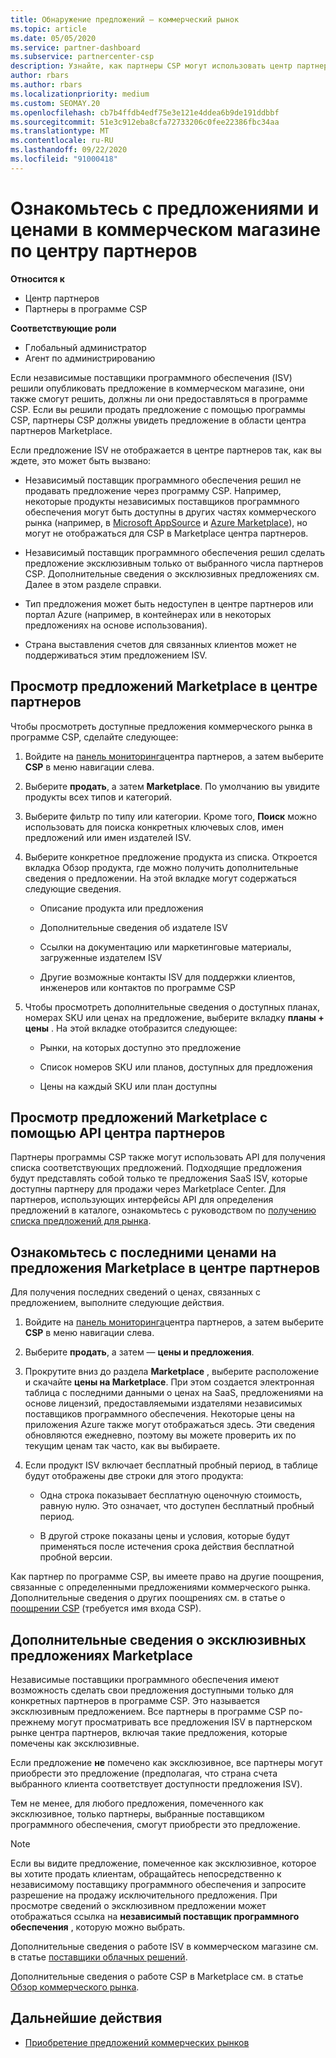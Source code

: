 ```yaml
---
title: Обнаружение предложений — коммерческий рынок
ms.topic: article
ms.date: 05/05/2020
ms.service: partner-dashboard
ms.subservice: partnercenter-csp
description: Узнайте, как партнеры CSP могут использовать центр партнеров для просмотра и поиска предложений SaaS или получения цен от независимых поставщиков программного обеспечения (ISV).
author: rbars
ms.author: rbars
ms.localizationpriority: medium
ms.custom: SEOMAY.20
ms.openlocfilehash: cb7b4ffdb4edf75e3e121e4ddea6b9de191ddbbf
ms.sourcegitcommit: 51e3c912eba8cfa72733206c0fee22386fbc34aa
ms.translationtype: MT
ms.contentlocale: ru-RU
ms.lasthandoff: 09/22/2020
ms.locfileid: "91000418"
---
```

# <a name="discover-offers-and-pricing-in-the-partner-center-commercial-marketplace"></a>Ознакомьтесь с предложениями и ценами в коммерческом магазине по центру партнеров

**Относится к**

- Центр партнеров
- Партнеры в программе CSP

**Соответствующие роли**

- Глобальный администратор
- Агент по администрированию

Если независимые поставщики программного обеспечения (ISV) решили опубликовать предложение в коммерческом магазине, они также смогут решить, должны ли они предоставляться в программе CSP. Если вы решили продать предложение с помощью программы CSP, партнеры CSP должны увидеть предложение в области центра партнеров Marketplace.

Если предложение ISV не отображается в центре партнеров так, как вы ждете, это может быть вызвано:

- Независимый поставщик программного обеспечения решил не продавать предложение через программу CSP. Например, некоторые продукты независимых поставщиков программного обеспечения могут быть доступны в других частях коммерческого рынка (например, в [Microsoft AppSource](https://appsource.microsoft.com/) и [Azure Marketplace](https://azuremarketplace.microsoft.com/)), но могут не отображаться для CSP в Marketplace центра партнеров.

- Независимый поставщик программного обеспечения решил сделать предложение эксклюзивным только от выбранного числа партнеров CSP. Дополнительные сведения о эксклюзивных предложениях см. Далее в этом разделе справки.

- Тип предложения может быть недоступен в центре партнеров или портал Azure (например, в контейнерах или в некоторых предложениях на основе использования).

- Страна выставления счетов для связанных клиентов может не поддерживаться этим предложением ISV.

## <a name="view-marketplace-offers-in-partner-center"></a>Просмотр предложений Marketplace в центре партнеров

Чтобы просмотреть доступные предложения коммерческого рынка в программе CSP, сделайте следующее: 

1. Войдите на [панель мониторинга](https://partner.microsoft.com/dashboard)центра партнеров, а затем выберите **CSP** в меню навигации слева.

2. Выберите **продать**, а затем **Marketplace**. По умолчанию вы увидите продукты всех типов и категорий.

3. Выберите фильтр по типу или категории. Кроме того, **Поиск** можно использовать для поиска конкретных ключевых слов, имен предложений или имен издателей ISV.

4. Выберите конкретное предложение продукта из списка. Откроется вкладка Обзор продукта, где можно получить дополнительные сведения о предложении. На этой вкладке могут содержаться следующие сведения. 

    - Описание продукта или предложения

    - Дополнительные сведения об издателе ISV

    - Ссылки на документацию или маркетинговые материалы, загруженные издателем ISV

    - Другие возможные контакты ISV для поддержки клиентов, инженеров или контактов по программе CSP

5. Чтобы просмотреть дополнительные сведения о доступных планах, номерах SKU или ценах на предложение, выберите вкладку **планы + цены** . На этой вкладке отобразится следующее:

    - Рынки, на которых доступно это предложение

    - Список номеров SKU или планов, доступных для предложения

    - Цены на каждый SKU или план доступны

## <a name="view-marketplace-offers-via-partner-center-apis"></a>Просмотр предложений Marketplace с помощью API центра партнеров

Партнеры программы CSP также могут использовать API для получения списка соответствующих предложений. Подходящие предложения будут представлять собой только те предложения SaaS ISV, которые доступны партнеру для продажи через Marketplace Center. Для партнеров, использующих интерфейсы API для определения предложений в каталоге, ознакомьтесь с руководством по [получению списка предложений для рынка](/partner-center/develop/create-subscription-azure-marketplace-products#get-a-list-of-offers-for-a-market).

## <a name="view-the-latest-marketplace-offer-pricing-in-partner-center"></a>Ознакомьтесь с последними ценами на предложения Marketplace в центре партнеров

Для получения последних сведений о ценах, связанных с предложением, выполните следующие действия.

1. Войдите на [панель мониторинга](https://partner.microsoft.com/dashboard)центра партнеров, а затем выберите **CSP** в меню навигации слева.

2. Выберите **продать**, а затем — **цены и предложения**.

3. Прокрутите вниз до раздела **Marketplace** , выберите расположение и скачайте **цены на Marketplace**. При этом создается электронная таблица с последними данными о ценах на SaaS, предложениями на основе лицензий, предоставляемыми издателями независимых поставщиков программного обеспечения. Некоторые цены на приложения Azure также могут отображаться здесь. Эти сведения обновляются ежедневно, поэтому вы можете проверить их по текущим ценам так часто, как вы выбираете.

4. Если продукт ISV включает бесплатный пробный период, в таблице будут отображены две строки для этого продукта:

    - Одна строка показывает бесплатную оценочную стоимость, равную нулю. Это означает, что доступен бесплатный пробный период.

    - В другой строке показаны цены и условия, которые будут применяться после истечения срока действия бесплатной пробной версии.

Как партнер по программе CSP, вы имеете право на другие поощрения, связанные с определенными предложениями коммерческого рынка. Дополнительные сведения о других поощрениях см. в статье о [поощрении CSP](https://aka.ms/partnerincentives) (требуется имя входа CSP).

## <a name="learn-about-marketplace-exclusive-offers"></a>Дополнительные сведения о эксклюзивных предложениях Marketplace

Независимые поставщики программного обеспечения имеют возможность сделать свои предложения доступными только для конкретных партнеров в программе CSP. Это называется эксклюзивным предложением. Все партнеры в программе CSP по-прежнему могут просматривать все предложения ISV в партнерском рынке центра партнеров, включая такие предложения, которые помечены как эксклюзивные.

Если предложение **не** помечено как эксклюзивное, все партнеры могут приобрести это предложение (предполагая, что страна счета выбранного клиента соответствует доступности предложения ISV).

Тем не менее, для любого предложения, помеченного как эксклюзивное, только партнеры, выбранные поставщиком программного обеспечения, смогут приобрести это предложение.

> [!NOTE]
> Если вы видите предложение, помеченное как эксклюзивное, которое вы хотите продать клиентам, обращайтесь непосредственно к независимому поставщику программного обеспечения и запросите разрешение на продажу исключительного предложения. При просмотре сведений о эксклюзивном предложении может отображаться ссылка на **независимый поставщик программного обеспечения** , которую можно выбрать.

Дополнительные сведения о работе ISV в коммерческом магазине см. в статье [поставщики облачных решений](/azure/marketplace/cloud-solution-providers).

Дополнительные сведения о работе CSP в Marketplace см. в статье [Обзор коммерческого рынка](csp-commercial-marketplace-overview.md).

## <a name="next-steps"></a>Дальнейшие действия

- [Приобретение предложений коммерческих рынков](csp-commercial-marketplace-purchase.md)